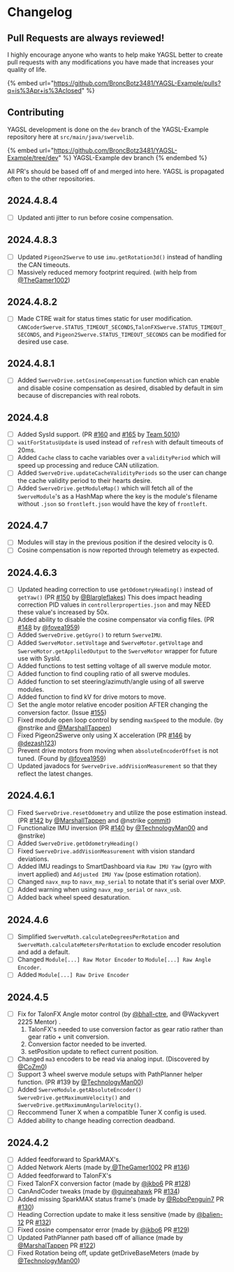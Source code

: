# Changelog

## Pull Requests are always reviewed!

I highly encourage anyone who wants to help make YAGSL better to create pull requests with any modifications you have made that increases your quality of life.&#x20;

{% embed url="https://github.com/BroncBotz3481/YAGSL-Example/pulls?q=is%3Apr+is%3Aclosed" %}

## Contributing

YAGSL development is done on the `dev` branch of the YAGSL-Example repository here at `src/main/java/swervelib`.

{% embed url="https://github.com/BroncBotz3481/YAGSL-Example/tree/dev" %}
YAGSL-Example dev branch
{% endembed %}

All PR's should be based off of and merged into here. YAGSL is propagated often to the other repositories.

## 2024.4.8.4

* [ ] Updated anti jitter to run before cosine compensation.

## 2024.4.8.3

* [ ] Updated `Pigeon2Swerve` to use `imu.getRotation3d()` instead of handling the CAN timeouts.
* [ ] Massively reduced memory footprint required. (with help from [@TheGamer1002](https://github.com/TheGamer1002))

## 2024.4.8.2

* [ ] Made CTRE wait for status times static for user modification. `CANCoderSwerve.STATUS_TIMEOUT_SECONDS`,`TalonFXSwerve.STATUS_TIMEOUT_SECONDS`, and `Pigeon2Swerve.STATUS_TIMEOUT_SECONDS` can be modified for desired use case.

## 2024.4.8.1

* [ ] Added `SwerveDrive.setCosineCompensation` function which can enable and disable cosine compensation as desired, disabled by default in sim because of discrepancies with real robots.

## 2024.4.8

* [ ] Added SysId support. (PR [#160](https://github.com/BroncBotz3481/YAGSL-Example/pull/160) and [#165](https://github.com/BroncBotz3481/YAGSL-Example/pull/165) by [Team 5010](https://github.com/5010TigerDynasty))
* [ ] `waitForStatusUpdate` is used instead of `refresh` with default timeouts of 20ms.
* [ ] Added `Cache` class to cache variables over a `validityPeriod` which will speed up processing and reduce CAN utilization.
* [ ] Added `SwerveDrive.updateCacheValidityPeriods` so the user can change the cache validity period to their hearts desire.
* [ ] Added `SwerveDrive.getModuleMap()` which will fetch all of the `SwerveModule`'s as a HashMap where the key is the module's filename without `.json` so `frontleft.json` would have the key of `frontleft`.

## 2024.4.7

* [ ] Modules will stay in the previous position if the desired velocity is 0.
* [ ] Cosine compensation is now reported through telemetry as expected.

## 2024.4.6.3

* [ ] Updated heading correction to use `getOdometryHeading()` instead of `getYaw()` (PR [#150](https://github.com/BroncBotz3481/YAGSL-Example/pull/150) by [@Blargleflakes](https://github.com/Blargleflakes)) This does impact heading correction PID values in `controllerproperties.json` and may NEED these value's increased by 50x.
* [ ] Added ability to disable the cosine compensator via config files. (PR [#148](https://github.com/BroncBotz3481/YAGSL-Example/pull/148) by [@fovea1959](https://github.com/fovea1959))
* [ ] Added `SwerveDrive.getGyro()` to return `SwerveIMU`.
* [ ] Added `SwerveMotor.setVoltage` and `SwerveMotor.getVoltage` and `SwerveMotor.getAppliledOutput` to the `SwerveMotor` wrapper for future use with SysId.
* [ ] Added functions to test setting voltage of all swerve module motor.
* [ ] Added function to find coupling ratio of all swerve modules.
* [ ] Added function to set steering/azimuth/angle using of all swerve modules.
* [ ] Added function to find kV for drive motors to move.
* [ ] Set the angle motor relative encoder position AFTER changing the conversion factor. (Issue [#155](https://github.com/BroncBotz3481/YAGSL-Example/issues/155))
* [ ] Fixed module open loop control by sending `maxSpeed` to the module. (by @nstrike and [@MarshallTappen](https://github.com/MarshallTappen))
* [ ] Fixed Pigeon2Swerve only using X acceleration (PR [#146](https://github.com/BroncBotz3481/YAGSL-Example/pull/146#event-11577147896) by [@dezash123](https://github.com/dezash123))
* [ ] Prevent drive motors from moving when `absoluteEncoderOffset` is not tuned. (Found by [@fovea1959](https://github.com/fovea1959))
* [ ] Updated javadocs for `SwerveDrive.addVisionMeasurement` so that they reflect the latest changes.

## 2024.4.6.1

* [ ] Fixed `SwerveDrive.resetOdometry` and utilize the pose estimation instead. (PR [#142](https://github.com/BroncBotz3481/YAGSL-Example/pull/142) by [@MarshallTappen](https://github.com/MarshallTappen) and @nstrike [commit](https://github.com/BroncBotz3481/YAGSL-Example/commit/039e5c2867690cfdd5ebd0c1e84eefc6b165adee))
* [ ] Functionalize IMU inversion (PR [#140](https://github.com/BroncBotz3481/YAGSL-Example/pull/140) by [@TechnologyMan00](https://github.com/Technologyman00) and @nstrike)
* [ ] Added `SwerveDrive.getOdometryHeading()`
* [ ] Fixed `SwerveDrive.addVisionMeasurement` with vision standard deviations.
* [ ] Added IMU readings to SmartDashboard via `Raw IMU Yaw` (gyro with invert applied) and `Adjusted IMU Yaw` (pose estimation rotation).
* [ ] Changed `navx_mxp` to `navx_mxp_serial` to notate that it's serial over MXP.
* [ ] Added warning when using `navx_mxp_serial` or `navx_usb`.
* [ ] Added back wheel speed desaturation.

## 2024.4.6

* [ ] Simplified `SwerveMath.calculateDegreesPerRotation` and `SwerveMath.calculateMetersPerRotation` to exclude encoder resolution and add a default.
* [ ] Changed `Module[...] Raw Motor Encoder` to `Module[...] Raw Angle Encoder`.
* [ ] Added `Module[...] Raw Drive Encoder`

## 2024.4.5

* [ ] Fix for TalonFX Angle motor control (by [@bhall-ctre](https://github.com/bhall-ctre), and @Wackyvert 2225 Mentor) .
  1. TalonFX's needed to use conversion factor as gear ratio rather than gear ratio + unit conversion.&#x20;
  2. Conversion factor needed to be inverted.
  3. setPosition update to reflect current position.
* [ ] Changed `ma3` encoders to be read via analog input. (Discovered by [@CoZm0](https://github.com/CoZ-m0))
* [ ] Support 3 wheel swerve module setups with PathPlanner helper function. (PR #139 by [@TechnologyMan00](https://github.com/Technologyman00))
* [ ] Added `SwerveModule.getAbsoluteEncoder()` `SwerveDrive.getMaximumVelocity()` and `SwerveDrive.getMaximumAngularVelocity()`.
* [ ] Reccommend Tuner X when a compatible Tuner X config is used.
* [ ] Added ability to change heading correction deadband.

## 2024.4.2

* [ ] Added feedforward to SparkMAX's.
* [ ] Added Network Alerts (made by[ @TheGamer1002](https://github.com/TheGamer1002) PR [#136](https://github.com/BroncBotz3481/YAGSL-Example/pull/136))
* [ ] Added feedforward to TalonFX's
* [ ] Fixed TalonFX conversion factor (made by [@jkbo6](https://github.com/jbko6) PR [#128](https://github.com/BroncBotz3481/YAGSL-Example/pull/128))
* [ ] CanAndCoder tweaks (made by [@guineahawk](https://github.com/guineawheek) PR [#134](https://github.com/BroncBotz3481/YAGSL-Example/pull/134))
* [ ] Added missing SparkMAX status frame's (made by [@RoboPenguin7](https://github.com/RoboPenguin7) PR [#130](https://github.com/BroncBotz3481/YAGSL-Example/pull/130))
* [ ] Heading Correction update to make it less sensitive (made by [@balien-12](https://github.com/balien-12) PR [#132](https://github.com/BroncBotz3481/YAGSL-Example/pull/132))
* [ ] Fixed cosine compensator error (made by [@jkbo6](https://github.com/jbko6) PR [#129](https://github.com/BroncBotz3481/YAGSL-Example/pull/129))
* [ ] Updated PathPlanner path based off of alliance (made by [@MarshalTappen](https://github.com/MarshallTappen) PR [#122](https://github.com/BroncBotz3481/YAGSL-Example/pull/122))
* [ ] Fixed Rotation being off, update getDriveBaseMeters (made by [@TechnologyMan00](https://github.com/Technologyman00))
